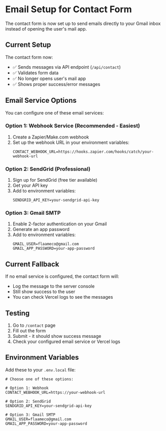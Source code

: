 # Email Setup for Contact Form

The contact form is now set up to send emails directly to your Gmail inbox instead of opening the user's mail app.

## Current Setup

The contact form now:
- ✅ Sends messages via API endpoint (`/api/contact`)
- ✅ Validates form data
- ✅ No longer opens user's mail app
- ✅ Shows proper success/error messages

## Email Service Options

You can configure one of these email services:

### Option 1: Webhook Service (Recommended - Easiest)
1. Create a Zapier/Make.com webhook
2. Set up the webhook URL in your environment variables:
   ```
   CONTACT_WEBHOOK_URL=https://hooks.zapier.com/hooks/catch/your-webhook-url
   ```

### Option 2: SendGrid (Professional)
1. Sign up for SendGrid (free tier available)
2. Get your API key
3. Add to environment variables:
   ```
   SENDGRID_API_KEY=your-sendgrid-api-key
   ```

### Option 3: Gmail SMTP
1. Enable 2-factor authentication on your Gmail
2. Generate an app password
3. Add to environment variables:
   ```
   GMAIL_USER=flaameco@gmail.com
   GMAIL_APP_PASSWORD=your-app-password
   ```

## Current Fallback

If no email service is configured, the contact form will:
- Log the message to the server console
- Still show success to the user
- You can check Vercel logs to see the messages

## Testing

1. Go to `/contact` page
2. Fill out the form
3. Submit - it should show success message
4. Check your configured email service or Vercel logs

## Environment Variables

Add these to your `.env.local` file:
```
# Choose one of these options:

# Option 1: Webhook
CONTACT_WEBHOOK_URL=https://your-webhook-url

# Option 2: SendGrid
SENDGRID_API_KEY=your-sendgrid-api-key

# Option 3: Gmail SMTP
GMAIL_USER=flaameco@gmail.com
GMAIL_APP_PASSWORD=your-app-password
```




















